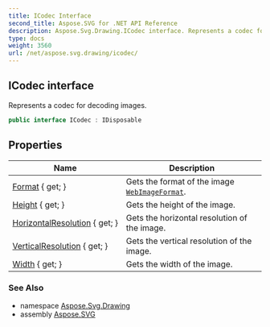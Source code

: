 ```yaml
---
title: ICodec Interface
second_title: Aspose.SVG for .NET API Reference
description: Aspose.Svg.Drawing.ICodec interface. Represents a codec for decoding images
type: docs
weight: 3560
url: /net/aspose.svg.drawing/icodec/
---
```

## ICodec interface

Represents a codec for decoding images.

```csharp
public interface ICodec : IDisposable
```

## Properties

| Name | Description |
| --- | --- |
| [Format](../../aspose.svg.drawing/icodec/format/) { get; } | Gets the format of the image [`WebImageFormat`](../webimageformat/). |
| [Height](../../aspose.svg.drawing/icodec/height/) { get; } | Gets the height of the image. |
| [HorizontalResolution](../../aspose.svg.drawing/icodec/horizontalresolution/) { get; } | Gets the horizontal resolution of the image. |
| [VerticalResolution](../../aspose.svg.drawing/icodec/verticalresolution/) { get; } | Gets the vertical resolution of the image. |
| [Width](../../aspose.svg.drawing/icodec/width/) { get; } | Gets the width of the image. |

### See Also

* namespace [Aspose.Svg.Drawing](../../aspose.svg.drawing/)
* assembly [Aspose.SVG](../../)
